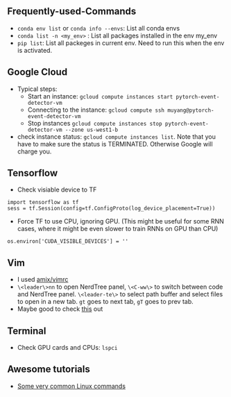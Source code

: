 ## Frequently-used-Commands

- `conda env list` or `conda info --envs`: List all conda envs
- `conda list -n <my_env>` : List all packages installed in the env my_env
- `pip list`: List all packeges in current env. Need to run this when the env is activated.

## Google Cloud
- Typical steps:
  - Start an instance: `gcloud compute instances start pytorch-event-detector-vm `
  - Connecting to the instance: `gcloud compute ssh muyang@pytorch-event-detector-vm` 
  - Stop instances `gcloud compute instances stop pytorch-event-detector-vm --zone us-west1-b`
- check instance status: `gcloud compute instances list`. Note that you have to make sure the status is TERMINATED. Otherwise Google will charge you.

## Tensorflow
- Check visiable device to TF 
```
import tensorflow as tf
sess = tf.Session(config=tf.ConfigProto(log_device_placement=True))
```
- Force TF to use CPU, ignoring GPU. (This might be useful for some RNN cases, where it might be even slower to train RNNs on GPU than CPU)
```
os.environ['CUDA_VISIBLE_DEVICES'] = ''
```

## Vim
- I used [amix/vimrc](https://github.com/amix/vimrc)
- `\<leader\>nn` to open NerdTree panel, `\<C-ww\>` to switch between code and NerdTree panel. `\<leader-te\>` to select path buffer and select files to open in a new tab. `gt` goes to next tab, `gT` goes to prev tab.
- Maybe good to check [this](https://www.freecodecamp.org/news/learn-linux-vim-basic-features-19134461ab85/) out

## Terminal
- Check GPU cards and CPUs: `lspci`

## Awesome tutorials
- [Some very common Linux commands](https://linuxtools-rst.readthedocs.io/zh_CN/latest/base/01_use_man.html)

